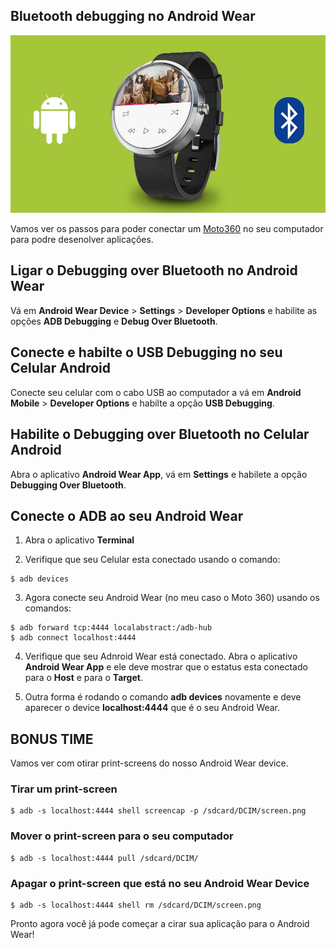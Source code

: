 ## Bluetooth debugging no Android Wear
![Image alt](../assets/img/blog/android-wear.jpg "Bluetooth debugging no Android Wear")

Vamos ver os passos para poder conectar um [Moto360](https://moto360.motorola.com/) no seu computador para podre desenolver aplicações.


## Ligar o Debugging over Bluetooth no Android Wear

Vá em **Android Wear Device** > **Settings** > **Developer Options** e habilite as opções **ADB Debugging** e **Debug Over Bluetooth**.


## Conecte e habilte o USB Debugging no seu Celular Android

Conecte seu celular com o cabo USB ao computador a vá em **Android Mobile** > **Developer Options** e habilte a opção **USB Debugging**.

## Habilite o Debugging over Bluetooth no Celular Android

Abra o aplicativo **Android Wear App**, vá em **Settings** e habilete a opção **Debugging Over Bluetooth**.


## Conecte o ADB ao seu Android Wear

  1. Abra o aplicativo **Terminal**

  2. Verifique que seu Celular esta conectado usando o comando:
  ```
  $ adb devices
  ```

  3. Agora conecte seu Android Wear (no meu caso o Moto 360) usando os comandos:
  ```
  $ adb forward tcp:4444 localabstract:/adb-hub
  $ adb connect localhost:4444
  ```

  4. Verifique que seu Adnroid Wear está conectado. Abra o aplicativo **Android Wear App** e ele deve mostrar que o estatus esta conectado para o **Host** e para o **Target**.

  5. Outra forma é rodando o comando **adb devices** novamente e deve aparecer o device **localhost:4444** que é o seu Android Wear.

## BONUS TIME

Vamos ver com otirar print-screens do nosso Android Wear device.

### Tirar um print-screen
```
$ adb -s localhost:4444 shell screencap -p /sdcard/DCIM/screen.png
```

### Mover o print-screen para o seu computador
```
$ adb -s localhost:4444 pull /sdcard/DCIM/
```

### Apagar o print-screen que está no seu Android Wear Device
```
$ adb -s localhost:4444 shell rm /sdcard/DCIM/screen.png
```

Pronto agora você já pode começar a cirar sua aplicação para o Android Wear!
